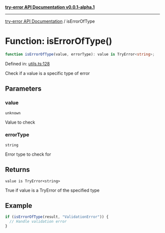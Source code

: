 [**try-error API Documentation v0.0.1-alpha.1**](../index.md)

***

[try-error API Documentation](../index.md) / isErrorOfType

# Function: isErrorOfType()

```ts
function isErrorOfType(value, errorType): value is TryError<string>;
```

Defined in: [utils.ts:128](https://github.com/oconnorjohnson/try-error/blob/e3ae0308069a4fba073f4543d527ad76373db795/src/utils.ts#L128)

Check if a value is a specific type of error

## Parameters

### value

`unknown`

Value to check

### errorType

`string`

Error type to check for

## Returns

`value is TryError<string>`

True if value is a TryError of the specified type

## Example

```typescript
if (isErrorOfType(result, "ValidationError")) {
  // Handle validation error
}
```
